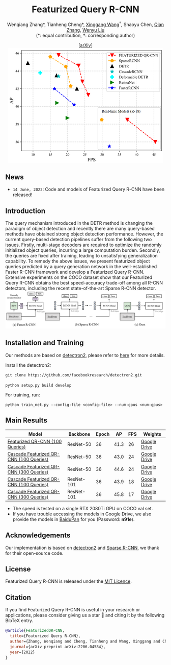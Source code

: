 <div align="center">
<h1>Featurized Query R-CNN</h1>

Wenqiang Zhang*, Tianheng Cheng*, <a href="https://xinggangw.info/">Xinggang Wang</a><sup><span>&#8224;</span></sup>, Shaoyu Chen, <a href="https://scholar.google.com/citations?user=pCY-bikAAAAJ&hl=zh-CN">Qian Zhang</a>, <a href="http://eic.hust.edu.cn/professor/liuwenyu/"> Wenyu Liu</a>
</br>
(<span>*</span>: equal contribution, <span>&#8224;</span>: corresponding author)

<!-- <div><a href="">[Project Page]</a>(comming soon)</div>  -->
<div><a href="https://arxiv.org/abs/2206.06258">[arXiv]</a></div>


<img src="figs/tradeoff.png" height="360">

</div>

## News

* `14 June, 2022`: Code and models of Featurized Query R-CNN have been released!


## Introduction

The query mechanism introduced in the DETR method is changing the paradigm of object detection and recently there are many query-based methods have obtained strong object detection performance. However, the current query-based detection pipelines suffer from the following two issues. Firstly, multi-stage decoders are required to optimize the randomly initialized object queries, incurring a large computation burden. Secondly, the queries are fixed after training, leading to unsatisfying generalization capability. To remedy the above issues, we present featurized object queries predicted by a query generation network in the well-established Faster R-CNN framework and develop a Featurized Query R-CNN. Extensive experiments on the COCO dataset show that our Featurized Query R-CNN obtains the best speed-accuracy trade-off among all R-CNN detectors, including the recent state-of-the-art Sparse R-CNN detector.
![1654667943617](figs/cmp.png)


## Installation and Training

Our methods are based on [detectron2](), please refer to [here]() for more details.

Install the detectron2:

```
git clone https://github.com/facebookresearch/detectron2.git

python setup.py build develop
```

For training, run:

```
python train_net.py --config-file <config-file> --num-gpus <num-gpus>
```

## Main Results

|  Model                                   | Backbone   | Epoch | AP   | FPS  | Weights |
| ---------------------------------------- | ---------- | ----- | ---- | ---- | ------- |
| [Featurized QR-CNN (100 Queries)](configs/queryrcnn.res50.100pro.3x.yaml)           | ResNet-50  | 36    | 41.3 | 26   |[Google Drive](https://drive.google.com/file/d/19-UcZy8AtVghtjD8X9FrnftVqolJ0AwO/view?usp=sharing)|
| [Cascade Featurized QR-CNN (100 Queries)](configs/queryrcnn.cascade.res50.100pro.3x.yaml) | ResNet-50  | 36    | 43.0 | 24   |[Google Drive](https://drive.google.com/file/d/1bg_H4Ewaa8KkE31QLyhL8X6PnknRNYQT/view?usp=sharing)|
| [Cascade Featurized QR-CNN (300 Queries)](configs/queryrcnn.cascade.res50.300pro.3x.yaml) | ResNet-50  | 36    | 44.6 | 24   |[Google Drive](https://drive.google.com/file/d/1ZMH18xy7cfhPDYWL8kHoxMTWDLJXD5Y2/view?usp=sharing)|
| [Cascade Featurized QR-CNN (100 Queries)](configs/queryrcnn.cascade.res101.100pro.3x.yaml) | ResNet-101 | 36    | 43.9 | 18   |[Google Drive](https://drive.google.com/file/d/1oQFBhx5k8EeaDY34t_XhOMy8UrHrxj_U/view?usp=sharing)|
| [Cascade Featurized QR-CNN (300 Queries)](configs/queryrcnn.cascade.res101.300pro.3x.yaml) | ResNet-101 | 36    | 45.8 | 17   |[Google Drive](https://drive.google.com/file/d/1Epx1e7Xg9XQYsGmocBMlBHvZq5MtR4kr/view?usp=sharing)|

- The speed is tested on a single RTX 2080Ti GPU on COCO val set.
- If you have trouble accessing the models in Google Drive, we also provide the models in [BaiduPan](https://pan.baidu.com/s/1uLZI7iLtg9foZD8KzJ9hQw) for you (Password: **n91e**).

## Acknowledgements

Our implementation is based on [detectron2](https://github.com/facebookresearch/detectron2) and [Sparse R-CNN](), we thank for their open-source code.


## License

Featurized Query R-CNN is released under the [MIT Licence](LICENSE).

## Citation

If you find Featurized Query R-CNN is useful in your research or applications, please consider giving us a star &#127775; and citing it by the following BibTeX entry.

```bibtex
@article{FeaturizedQR-CNN,
  title={Featurized Query R-CNN},
  author={Zhang, Wenqiang and Cheng, Tianheng and Wang, Xinggang and Chen, Shaoyu and Zhang, Qian and Liu, Wenyu},
  journal={arXiv preprint arXiv:2206.04584},
  year={2022}
}
```
